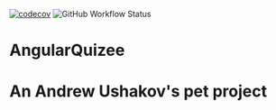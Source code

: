 [![codecov](https://codecov.io/gh/Di-Strix/angular-quizee/branch/master/graph/badge.svg?token=2XEE44ZNX2)](https://codecov.io/gh/Di-Strix/angular-quizee)
![GitHub Workflow Status](https://img.shields.io/github/workflow/status/di-strix/angular-quizee/Codecov)
# AngularQuizee
# An Andrew Ushakov's pet project
